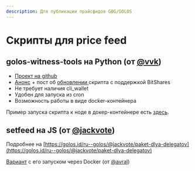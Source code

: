 ```yaml
---
description: Для публикации прайсфидов GBG/GOLOS
---
```


# Скрипты для price feed

## golos-witness-tools на Python \(от [@vvk](https://golos.id/@vvk)\)

* [Проект на github](https://github.com/bitfag/golos-witness-tools)
* [Анонс](https://golos.id/golostools/@vvk/anons-novogo-skripta-obnovleniya-price-feed-i-proekta-golos-witness-tools) + пост об [обновлении ](https://golos.id/golos/@vvk/golos-witness-tools-bitshares)скрипта с поддержкой BitShares
* Не требует наличия cli\_wallet
* Удобен для запуска из cron
* Возможность работы в виде docker-контейнера

Пример запуска скрипта к ноде в докер-контейнере есть [здесь](https://wiki.golos.id/witnesses/node/guide#publikaciya-praisfidov).

## setfeed на JS \(от [@jackvote](https://golos.id/@jackvote)\)

Подробнее на [https://golos.id/ru--golos/@jackvote/paket-dlya-delegatov](https://golos.id/ru--golos/@jackvote/paket-dlya-delegatov)

[Вариант](https://github.com/avral/setfeed) с его запуском через Docker \(от [@avral](https://golos.id/@avral)\)


